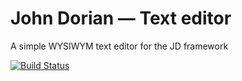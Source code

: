 # John Dorian — Text editor

A simple WYSIWYM text editor for the JD framework

[![Build Status](https://travis-ci.org/john-dorian/text-editor.svg?branch=master)](https://travis-ci.org/john-dorian/text-editor)
